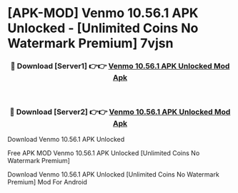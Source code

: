 # [APK-MOD] Venmo 10.56.1 APK Unlocked - [Unlimited Coins No Watermark Premium] 7vjsn



<div align="center">
<h3>🔴 Download [Server1] 👉👉 <a href="https://momento.my/?title=Venmo_10.56.1_APK_Unlocked">Venmo 10.56.1 APK Unlocked Mod Apk</a></h3><br>

<h3>🔴 Download [Server2] 👉👉 <a href="https://momento.my/?title=Venmo_10.56.1_APK_Unlocked">Venmo 10.56.1 APK Unlocked Mod Apk</a></h3>
</div>



Download Venmo 10.56.1 APK Unlocked 

Free APK MOD Venmo 10.56.1 APK Unlocked [Unlimited Coins No Watermark Premium]

Download Venmo 10.56.1 APK Unlocked [Unlimited Coins No Watermark Premium] Mod For Android
